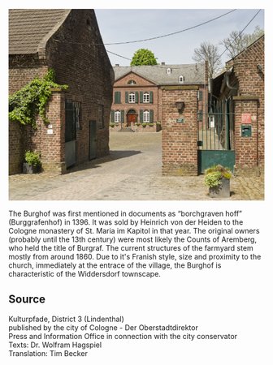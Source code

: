 ![Burghof (Widdersdorf)](./images/05315000-b03-t01/p1.15.jpg)

The Burghof was first mentioned in documents as “borchgraven hoff” (Burggrafenhof) in 1396. It was sold by Heinrich von der Heiden to the Cologne monastery of St. Maria im Kapitol in that year. The original owners (probably until the 13th century) were most likely the Counts of Aremberg, who held the title of Burgraf. The current structures of the farmyard stem mostly from around 1860. Due to it's Franish style, size and proximity to the church, immediately at the entrace of the village, the Burghof is characteristic of the Widdersdorf townscape.

## Source

Kulturpfade, District 3 (Lindenthal)  
published by the city of Cologne - Der Oberstadtdirektor  
Press and Information Office in connection with the city conservator  
Texts: Dr. Wolfram Hagspiel  
Translation: Tim Becker